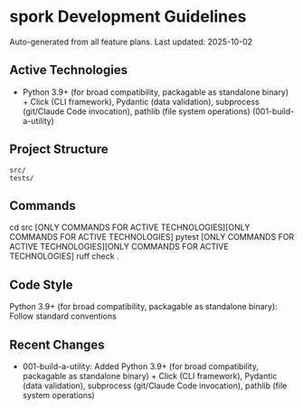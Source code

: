 # spork Development Guidelines

Auto-generated from all feature plans. Last updated: 2025-10-02

## Active Technologies
- Python 3.9+ (for broad compatibility, packagable as standalone binary) + Click (CLI framework), Pydantic (data validation), subprocess (git/Claude Code invocation), pathlib (file system operations) (001-build-a-utility)

## Project Structure
```
src/
tests/
```

## Commands
cd src [ONLY COMMANDS FOR ACTIVE TECHNOLOGIES][ONLY COMMANDS FOR ACTIVE TECHNOLOGIES] pytest [ONLY COMMANDS FOR ACTIVE TECHNOLOGIES][ONLY COMMANDS FOR ACTIVE TECHNOLOGIES] ruff check .

## Code Style
Python 3.9+ (for broad compatibility, packagable as standalone binary): Follow standard conventions

## Recent Changes
- 001-build-a-utility: Added Python 3.9+ (for broad compatibility, packagable as standalone binary) + Click (CLI framework), Pydantic (data validation), subprocess (git/Claude Code invocation), pathlib (file system operations)

<!-- MANUAL ADDITIONS START -->
<!-- MANUAL ADDITIONS END -->